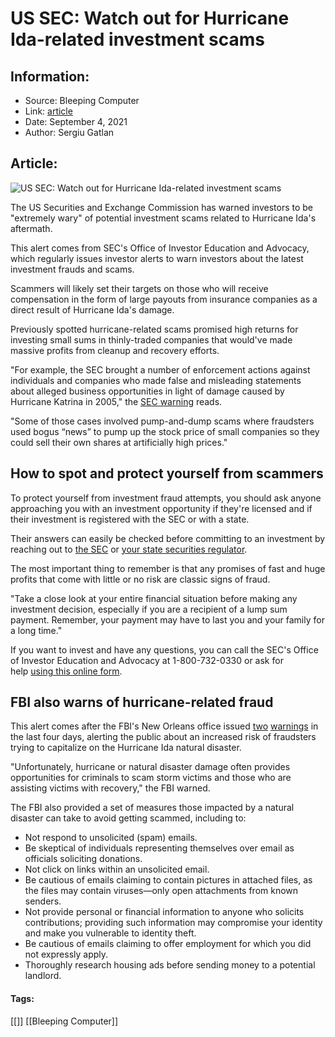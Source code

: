 # US SEC: Watch out for Hurricane Ida-related investment scams
### 

## Information:
+ Source: Bleeping Computer
+ Link: [article](https://www.bleepingcomputer.com/news/security/us-sec-watch-out-for-hurricane-ida-related-investment-scams/)
+ Date: September 4, 2021
+ Author: Sergiu Gatlan


## Article:
![US SEC: Watch out for Hurricane Ida-related investment scams](https://www.bleepstatic.com/content/hl-images/2021/09/03/USA_SEC.jpg)


The US Securities and Exchange Commission has warned investors to be "extremely wary" of potential investment scams related to Hurricane Ida's aftermath.


This alert comes from SEC's Office of Investor Education and Advocacy, which regularly issues investor alerts to warn investors about the latest investment frauds and scams. 


Scammers will likely set their targets on those who will receive compensation in the form of large payouts from insurance companies as a direct result of Hurricane Ida's damage.


Previously spotted hurricane-related scams promised high returns for investing small sums in thinly-traded companies that would've made massive profits from cleanup and recovery efforts.


"For example, the SEC brought a number of enforcement actions against individuals and companies who made false and misleading statements about alleged business opportunities in light of damage caused by Hurricane Katrina in 2005," the [SEC warning](http://www.investor.gov/introduction-investing/general-resources/news-alerts/alerts-bulletins/investor-alerts/be-lookout) reads.


"Some of those cases involved pump-and-dump scams where fraudsters used bogus “news” to pump up the stock price of small companies so they could sell their own shares at artificially high prices."


How to spot and protect yourself from scammers
----------------------------------------------


To protect yourself from investment fraud attempts, you should ask anyone approaching you with an investment opportunity if they're licensed and if their investment is registered with the SEC or with a state.


Their answers can easily be checked before committing to an investment by reaching out to [the SEC](http://www.investor.gov) or [your state securities regulator](https://www.nasaa.org/contact-your-regulator/).


The most important thing to remember is that any promises of fast and huge profits that come with little or no risk are classic signs of fraud.


"Take a close look at your entire financial situation before making any investment decision, especially if you are a recipient of a lump sum payment. Remember, your payment may have to last you and your family for a long time."


If you want to invest and have any questions, you can call the SEC's Office of Investor Education and Advocacy at 1-800-732-0330 or ask for help [using this online form](https://www.sec.gov/oiea/QuestionsAndComments.html).


FBI also warns of hurricane-related fraud
-----------------------------------------


This alert comes after the FBI's New Orleans office issued [two](https://www.fbi.gov/contact-us/field-offices/neworleans/news/press-releases/fbi-new-orleans-warns-fraudsters-capitalize-on-natural-disaster-1) [warnings](https://www.fbi.gov/contact-us/field-offices/neworleans/news/press-releases/fbi-new-orleans-warns-about-hurricane-related-fraud-1) in the last four days, alerting the public about an increased risk of fraudsters trying to capitalize on the Hurricane Ida natural disaster.


"Unfortunately, hurricane or natural disaster damage often provides opportunities for criminals to scam storm victims and those who are assisting victims with recovery," the FBI warned.


The FBI also provided a set of measures those impacted by a natural disaster can take to avoid getting scammed, including to:


* Not respond to unsolicited (spam) emails.
* Be skeptical of individuals representing themselves over email as officials soliciting donations.
* Not click on links within an unsolicited email.
* Be cautious of emails claiming to contain pictures in attached files, as the files may contain viruses—only open attachments from known senders.
* Not provide personal or financial information to anyone who solicits contributions; providing such information may compromise your identity and make you vulnerable to identity theft.
* Be cautious of emails claiming to offer employment for which you did not expressly apply.
* Thoroughly research housing ads before sending money to a potential landlord.




#### Tags:
[[]] [[Bleeping Computer]]
